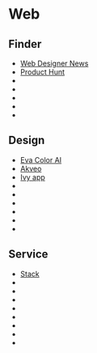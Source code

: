 # Web

## Finder

- [Web Designer News](https://www.webdesignernews.com/)
- [Product Hunt](https://www.producthunt.com/)
- []()
- []()
- []()
- []()
- []()

## Design

- [Eva Color AI](https://colors.eva.design/?ref=producthunt)
- [Akveo](https://www.akveo.com/?utm_source=eva_documentation&utm_medium=footer)
- [Ivy app](https://getivy.co/)
- []()
- []()
- []()
- []()
- []()
- []()

## Service

- [Stack](https://getstack.app/)
- []()
- []()
- []()
- []()
- []()
- []()
- []()
- []()
